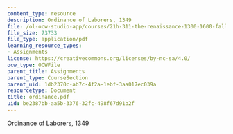 ```yaml
---
content_type: resource
description: Ordinance of Laborers, 1349
file: /ol-ocw-studio-app/courses/21h-311-the-renaissance-1300-1600-fall-2004/be2387bbaa5b337632fc498f67d91b2f_ordinance.pdf
file_size: 73733
file_type: application/pdf
learning_resource_types:
- Assignments
license: https://creativecommons.org/licenses/by-nc-sa/4.0/
ocw_type: OCWFile
parent_title: Assignments
parent_type: CourseSection
parent_uid: 1db2370c-ab7c-4f2a-1ebf-3aa017ec039a
resourcetype: Document
title: ordinance.pdf
uid: be2387bb-aa5b-3376-32fc-498f67d91b2f
---
```

Ordinance of Laborers, 1349